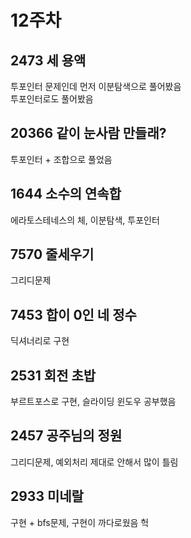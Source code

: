 # 12주차
## 2473 세 용액
투포인터 문제인데 먼저 이분탐색으로 풀어봤음
<br/>
투포인터로도 풀어봤음

## 20366 같이 눈사람 만들래?
투포인터 + 조합으로 풀었음

## 1644 소수의 연속합
에라토스테네스의 체, 이분탐색, 투포인터

## 7570 줄세우기
그리디문제

## 7453 합이 0인 네 정수
딕셔너리로 구현

## 2531 회전 초밥
부르트포스로 구현, 슬라이딩 윈도우 공부했음

## 2457 공주님의 정원
그리디문제, 예외처리 제대로 안해서 많이 틀림

## 2933 미네랄
구현 + bfs문제, 구현이 까다로웠음
헉

